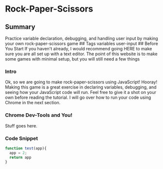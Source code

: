 
# Rock-Paper-Scissors
</span>


## Summary
<span class="summary">
Practice variable declaration, debugging, and handling user input by making your own rock-paper-scissors game
</span>

<span class="tags">
## Tags
variables user-input
</span>

<span class="content">
## Before You Start
If you haven't already, I would recommend going HERE to make sure you are all set up with a text editor. The point of this website is to make some games with minimal setup, but you will still need a few things

### Intro
Ok, so we are going to make rock-paper-scissors using JavaScript! Hooray! Making this game is a great exercise in declaring variables, debugging, and seeing how your JavaScript code will run. Feel free to give it a shot on your own before reading the tutorial. I will go over how to run your code using Chrome in the next section.

### Chrome Dev-Tools and You!
Stuff goes here.

### Code Snippet

```javascript
function test(app){
  app = 2;
  return app
}
```
</span>
